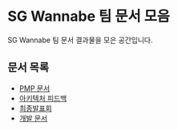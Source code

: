 # SG Wannabe 팀 문서 모음
SG Wannabe 팀 문서 결과물을 모은 공간입니다.

## 문서 목록
- [PMP 문서](./pmp/README.md)
- [아키텍처 피드백](./아키텍처%20피드백)
- [최종발표회](./최종발표회)
- [개발 문서](./개발%20문서)
